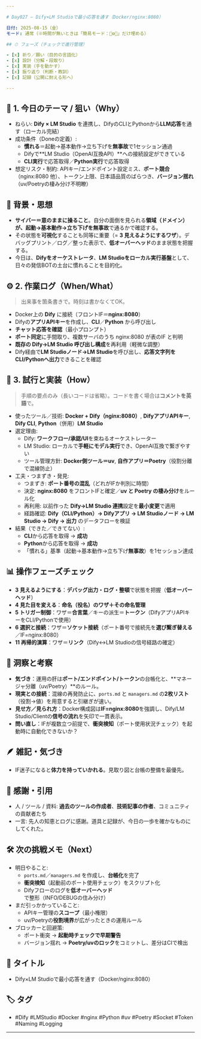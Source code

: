 ```yaml
---

# Day027 — Dify×LM Studioで最小応答を通す（Docker/nginx:8080）

日付: 2025-08-15（金）
モード: 通常（※時間が無いときは「簡易モード：🎯⚙️🔁」だけ埋める）

## ⏱ フェーズ（チェックで進行管理）

- [x] 祈り／願い（目的の言語化）
- [x] 設計（分解・段取り）
- [x] 実装（手を動かす）
- [x] 振り返り（判断・教訓）
- [x] 記録（公開に耐える形へ）

---
```


## 🎯 1. 今日のテーマ / 狙い（Why）

- ねらい: **Dify × LM Studio** を連携し、DifyのCLIとPythonから**LLM応答**を通す（ローカル完結）
- 成功条件（Doneの定義）:
  - **慣れる**＝起動→基本動作→立ち下げを**無事故**で1セッション通過
  - Difyで**LM Studio（OpenAI互換API）**への接続設定ができている
  - **CLI実行**で応答取得／**Python実行**で応答取得
- 想定リスク・制約: APIキー/エンドポイント設定ミス、**ポート競合**（nginx:8080 他）、トークン上限、日本語品質のばらつき、**バージョン揺れ**（uv/Poetryの棲み分け不明瞭）

## 🧠 背景・思想

- **サイバー＝意のままに操ること**。自分の面倒を見られる**領域（ドメイン）**が、起動→基本動作→立ち下げを**無事故**で通るかで確認する。
- その状態を**可視化**することも同等に重要（= **3 見えるようにするワザ**）。デバッグプリント／ログ／整った表示で、**低オーバーヘッド**のまま状態を把握する。
- 今日は、**Difyをオーケストレータ**、**LM Studioをローカル実行基盤**として、日々の発信BOTの土台に慣れることを目的化。

## ⚙️ 2. 作業ログ（When/What）

> 出来事を箇条書きで。時刻は書かなくてOK。

- Docker上の **Dify** に接続（フロントIF＝**nginx:8080**）
- Difyの**アプリAPIキー**を作成し、**CLI**／**Python** から呼び出し
- **チャット応答を確認**（最小プロンプト）
- **ポート同定**に手間取り、複数サーバのうち nginx:8080 が表のIF と判明
- **既存の Dify→LM Studio 呼び出し構成**を再利用（軽微な調整）
- Dify経由で**LM Studioノード→LM Studio**を呼び出し、**応答文字列をCLI/Pythonへ出力**できることを確認

## 🧪 3. 試行と実装（How）

> 手順の要点のみ（長いコードは省略）。コードを書く場合は**コメントを英語**で。

- 使ったツール／技術: **Docker + Dify（nginx:8080）**, **DifyアプリAPIキー**, **Dify CLI**, **Python**（併用）**LM Studio**
- 選定理由:
  - Dify: **ワークフロー/承認/UI**を束ねるオーケストレーター
  - LM Studio: ローカルで**手軽にモデル実行**でき、OpenAI互換で繋ぎやすい
  - ツール管理方針: **Docker側ツール＝uv**, **自作アプリ＝Poetry**（役割分離で混線防止）
- 工夫・つまずき・発見:
  - つまずき: **ポート番号の混乱**（どれがIFか判別に時間）
  - 決定: **nginx:8080** をフロントIFと確定／**uv と Poetry の棲み分け**をルール化
  - 再利用: 以前作った **Dify→LM Studio 連携**設定を**最小変更**で適用
  - 経路確認: **Dify（CLI/Python）→ Difyアプリ → LM Studioノード → LM Studio → Dify → 出力** のデータフローを検証
- 結果（できた／できてない）:
  - **CLI**から応答を取得 → **成功**
  - **Python**から応答を取得 → **成功**
  - 「慣れる」基準（起動→基本動作→立ち下げ**無事故**）を1セッション達成

## 📊 操作フェーズチェック

- **3 見えるようにする**：**デバッグ出力・ログ・整頓**で状態を把握（**低オーバーヘッド**）
- **4 見た目を変える**：**命名（役名）**のワザ＋その**命名管理**
- **5 トリガー制御**：ワザ＝**合言葉**／キーの派生＝**トークン**（DifyアプリAPIキーをCLI/Pythonで使用）
- **6 選択と接続**：ワザ＝**ソケット接続**（ポート番号で接続先を**選び繋ぎ替える**／IF=nginx:8080）
- **11 再帰的演算**：ワザ＝**リンク**（Dify↔LM Studioの信号経路の確定）

## 🔁 洞察と考察

- **気づき**：運用の肝は**ポート/エンドポイント/トークン**の台帳化と、**マネージャ分離（uv/Poetry）**のルール。
- **現実との接続**：混線の再発防止に、`ports.md` と `managers.md` の**2枚リスト**（役割→値）を用意すると引継ぎが速い。
- **見せ方／見られ方**：Docker構成図は**IF=nginx:8080**を強調し、Dify/LM Studio/Clientの**信号の流れ**を矢印で一貫表示。
- **問い直し**：IFが複数立つ前提で、**衝突検知**（ポート使用状況チェック）を起動時に自動化できないか？

## 🪶 雑記・気づき

- IF迷子になると**体力を持っていかれる**。見取り図と台帳の整備を最優先。

## 🙏 感謝・引用

- 人 / ツール / 資料: **過去のツールの作成者**、**技術記事の作者**、コミュニティの貢献者たち
- 一言: 先人の知恵とログに感謝。道具と記録が、今日の一歩を確かなものにしてくれた。

## 🛠 次の挑戦メモ（Next）

- 明日やること:
  - `ports.md`／`managers.md` を作成し、**台帳化**を完了
  - **衝突検知**（起動前のポート使用チェック）をスクリプト化
  - Difyフローのログを**低オーバーヘッド**で整形（INFO/DEBUGの住み分け）
- まだ引っかかっていること:
  - APIキー管理の**スコープ**（最小権限）
  - uv/Poetryの**役割境界**が広がったときの運用ルール
- ブロッカーと回避策:
  - ポート衝突 → **起動時チェックで早期警告**
  - バージョン揺れ → **Poetry/uvのロック**をコミットし、差分はCIで検出

## 📝 タイトル

- Dify×LM Studioで最小応答を通す（Docker/nginx:8080）

## 🏷 タグ

- #Dify #LMStudio #Docker #nginx #Python #uv #Poetry #Socket #Token #Naming #Logging

---